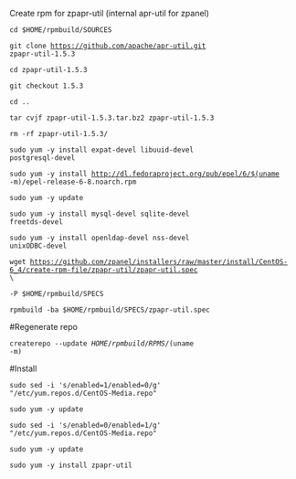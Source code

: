 Create rpm for zpapr-util (internal apr-util for zpanel)

<code>cd $HOME/rpmbuild/SOURCES</code>

<code>git clone https://github.com/apache/apr-util.git zpapr-util-1.5.3</code>

<code>cd zpapr-util-1.5.3</code>

<code>git checkout 1.5.3</code>

<code>cd ..</code>

<code>tar cvjf zpapr-util-1.5.3.tar.bz2 zpapr-util-1.5.3</code>

<code>rm -rf zpapr-util-1.5.3/</code>

<code>sudo yum -y install expat-devel libuuid-devel postgresql-devel</code>

<code>sudo yum -y install http://dl.fedoraproject.org/pub/epel/6/$(uname -m)/epel-release-6-8.noarch.rpm</code>

<code>sudo yum -y update</code>

<code>sudo yum -y install mysql-devel sqlite-devel freetds-devel</code>

<code>sudo yum -y install openldap-devel nss-devel unixODBC-devel</code>

<code>wget https://github.com/zpanel/installers/raw/master/install/CentOS-6_4/create-rpm-file/zpapr-util/zpapr-util.spec \ </code>

<code>-P $HOME/rpmbuild/SPECS</code>

<code>rpmbuild -ba $HOME/rpmbuild/SPECS/zpapr-util.spec</code> 

#Regenerate repo

<code>createrepo --update $HOME/rpmbuild/RPMS/$(uname -m)</code>

#Install

<code>sudo sed -i 's/enabled=1/enabled=0/g' "/etc/yum.repos.d/CentOS-Media.repo"</code>

<code>sudo yum -y update</code>

<code>sudo sed -i 's/enabled=0/enabled=1/g' "/etc/yum.repos.d/CentOS-Media.repo"</code>

<code>sudo yum -y update</code>

<code>sudo yum -y install zpapr-util</code>
